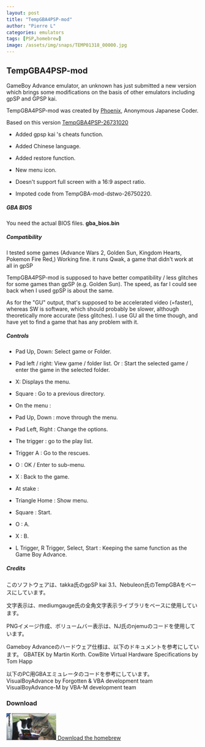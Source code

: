 ```yaml
---
layout: post
title: "TempGBA4PSP-mod"
author: "Pierre L"
categories: emulators
tags: [PSP,homebrew]
image: /assets/img/snaps/TEMP01318_00000.jpg
---
```


## TempGBA4PSP-mod

GameBoy Advance emulator, an unknown has just submitted a new version which brings some modifications on the basis of other emulators including gpSP and GPSP kai.

TempGBA4PSP-mod was created by [Phoenix](https://github.com/phoe-nix/), Anonymous Japanese Coder.

Based on this version [TempGBA4PSP-26731020](http://www1.axfc.net/uploader/so/3063963)

- Added gpsp kai 's cheats function.

- Added Chinese language.

- Added restore function.

- New menu icon.

- Doesn't support full screen with a 16:9 aspect ratio.

- Impoted code from TempGBA-mod-dstwo-26750220.

<h5>GBA BIOS</h5>

You need the actual BIOS files. <b>gba_bios.bin</b>

<h5>Compatibility</h5>
I tested some games (Advance Wars 2, Golden Sun, Kingdom Hearts, Pokemon Fire Red,) Working fine.
it runs Qwak, a game that didn't work at all in gpSP

TempGBA4PSP-mod is supposed to have better compatibility / less glitches for some games than gpSP (e.g. Golden Sun). The speed, as far I could see back when I used gpSP is about the same.

As for the "GU" output, that's supposed to be accelerated video (=faster), whereas SW is software, which should probably be slower, although theoretically more accurate (less glitches). I use GU all the time though, and have yet to find a game that has any problem with it.

<h5>Controls</h5>
 
- Pad Up, Down: Select game or Folder.
- Pad left / right: View game / folder list. Or : Start the selected game / enter the game in the selected folder.
- X: Displays the menu.
- Square : Go to a previous directory.
- On the menu :
 
- Pad Up, Down : move through the menu.
- Pad Left, Right : Change the options.
- The trigger : go to the play list.
- Trigger A : Go to the rescues.
- O : OK / Enter to sub-menu.
- X : Back to the game.
- At stake :
 
- Triangle Home : Show menu.
- Square : Start.
- O : A.
- X : B.
- L Trigger, R Trigger, Select, Start : Keeping the same function as the Game Boy Advance.

<h5>Credits</h5>

このソフトウェアは、takka氏のgpSP kai 3.1、Nebuleon氏のTempGBAをベースにしています。

文字表示は、mediumgauge氏の全角文字表示ライブラリをベースに使用しています。

PNGイメージ作成、ボリュームバー表示は、NJ氏のnjemuのコードを使用しています。


Gameboy Advanceのハードウェア仕様は、以下のドキュメントを参考にしています。
 GBATEK by Martin Korth.
 CowBite Virtual Hardware Specifications by Tom Happ

以下のPC用GBAエミュレータのコードを参考にしています。
 VisualBoyAdvance   by Forgotten & VBA development team
 VisualBoyAdvance-M by VBA-M development team	

### Download

<p class="download-btn">
    <a href="https://archive.org/download/temp-gba-4-psp-mod.-7z/TempGBA4PSP_mod.7z">
	<img border="0" alt="Download the homebrew" src="/assets/img/icon0/2021-05-04-tempgba4psp-mod.PNG" width="130" height="70">
	Download the homebrew
	</a>
</p>
